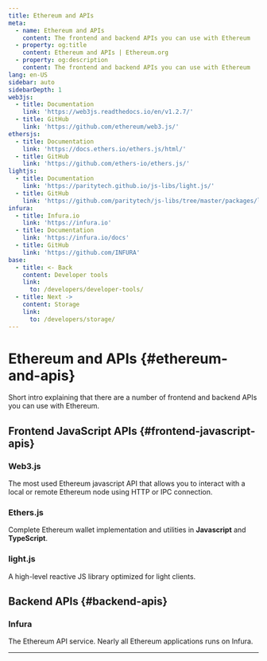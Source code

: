 ```yaml
---
title: Ethereum and APIs
meta:
  - name: Ethereum and APIs
    content: The frontend and backend APIs you can use with Ethereum
  - property: og:title
    content: Ethereum and APIs | Ethereum.org
  - property: og:description
    content: The frontend and backend APIs you can use with Ethereum
lang: en-US
sidebar: auto
sidebarDepth: 1
web3js:
  - title: Documentation
    link: 'https://web3js.readthedocs.io/en/v1.2.7/'
  - title: GitHub
    link: 'https://github.com/ethereum/web3.js/'
ethersjs:
  - title: Documentation
    link: 'https://docs.ethers.io/ethers.js/html/'
  - title: GitHub
    link: 'https://github.com/ethers-io/ethers.js/'
lightjs:
  - title: Documentation
    link: 'https://paritytech.github.io/js-libs/light.js/'
  - title: GitHub
    link: 'https://github.com/paritytech/js-libs/tree/master/packages/light.js'
infura:
  - title: Infura.io
    link: 'https://infura.io'
  - title: Documentation
    link: 'https://infura.io/docs'
  - title: GitHub
    link: 'https://github.com/INFURA'
base:
  - title: <- Back
    content: Developer tools
    link:
      to: /developers/developer-tools/
  - title: Next ->
    content: Storage
    link:
      to: /developers/storage/
---
```


# Ethereum and APIs {#ethereum-and-apis}

Short intro explaining that there are a number of frontend and backend APIs you can use with Ethereum.

## Frontend JavaScript APIs {#frontend-javascript-apis}

### Web3.js

The most used Ethereum javascript API that allows you to interact with a local or remote Ethereum node using HTTP or IPC connection.

<list-card :items="$page.frontmatter.web3js" level="5"/>

### Ethers.js

Complete Ethereum wallet implementation and utilities in **Javascript** and **TypeScript**.

<list-card :items="$page.frontmatter.ethersjs" level="5"/>

### light.js

A high-level reactive JS library optimized for light clients.

<list-card :items="$page.frontmatter.lightjs" level="5"/>

## Backend APIs {#backend-apis}

### Infura

The Ethereum API service. Nearly all Ethereum applications runs on Infura.

<list-card :items="$page.frontmatter.infura" level="5"/>

---

<CardList :items="$page.frontmatter.base" />

